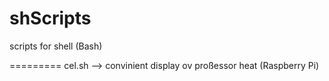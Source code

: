 shScripts
=========

scripts for shell (Bash)

=========
cel.sh --> convinient display ov proßessor heat (Raspberry Pi)


